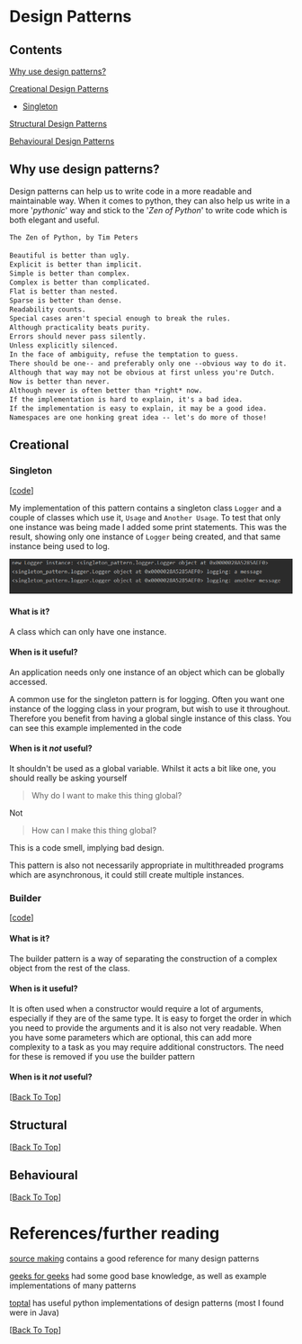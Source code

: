 # Design Patterns
## Contents
[Why use design patterns?](#why-use-design-patterns)

[Creational Design Patterns](#creational)
- [Singleton](#singleton)

[Structural Design Patterns](#structural)


[Behavioural Design Patterns](#behavioural)

## Why use design patterns?
Design patterns can help us to write code in a more readable and maintainable way. When it
comes to python, they can also help us write in a more '*pythonic*' way and stick to the 
'*Zen of Python*' to write code which is both elegant and useful.

```
The Zen of Python, by Tim Peters

Beautiful is better than ugly.
Explicit is better than implicit.
Simple is better than complex.
Complex is better than complicated.
Flat is better than nested.
Sparse is better than dense.
Readability counts.
Special cases aren't special enough to break the rules.
Although practicality beats purity.
Errors should never pass silently.
Unless explicitly silenced.
In the face of ambiguity, refuse the temptation to guess.
There should be one-- and preferably only one --obvious way to do it.
Although that way may not be obvious at first unless you're Dutch.
Now is better than never.
Although never is often better than *right* now.
If the implementation is hard to explain, it's a bad idea.
If the implementation is easy to explain, it may be a good idea.
Namespaces are one honking great idea -- let's do more of those!
```

## Creational
### Singleton
[[code](singleton_pattern)]

My implementation of this pattern contains a singleton class `Logger` and a couple of
classes which use it, `Usage` and `Another Usage`. To test that only one instance was 
being made I added some print statements. This was the result, showing only one instance of
`Logger` being created, and that same instance being used to log.

![alt text](docs/singleton.PNG "Singleton command line output")

#### What is it?
A class which can only have one instance.

#### When is it useful?
An application needs only one instance of an object which can be globally accessed.

A common use for the singleton pattern is for logging. Often you want one instance
of the logging class in your program, but wish to use it throughout. Therefore you
benefit from having a global single instance of this class. You can see this example
implemented in the code

#### When is it *not* useful?
It shouldn't be used as a global variable. Whilst it acts a bit like one, you should really be asking yourself
> Why do I want to make this thing global?

Not 
> How can I make this thing global?

This is a code smell, implying bad design. 

This pattern is also not necessarily appropriate in multithreaded programs which are asynchronous,
it could still create multiple instances.

### Builder
[[code](builder)]

#### What is it?
The builder pattern is a way of separating the construction of a complex object from the rest of the class.

#### When is it useful?
It is often used when a constructor would require a lot of arguments, especially if they are of the same type.
It is easy to forget the order in which you need to provide the arguments and it is also not very readable.
When you have some parameters which are optional, this can add more complexity to a task as you may require 
additional constructors. The need for these is removed if you use the builder pattern

#### When is it *not* useful?

[[Back To Top](#design-patterns)]
## Structural


[[Back To Top](#design-patterns)]
## Behavioural


[[Back To Top](#design-patterns)]

# References/further reading
[source making](https://sourcemaking.com/design_patterns) contains a good reference for many design patterns

[geeks for geeks](https://www.geeksforgeeks.org/software-design-patterns/) had some good base knowledge, as well as 
example implementations of many patterns

[toptal](https://www.toptal.com/python/python-design-patterns) has useful python implementations of design patterns
(most I found were in Java)

[[Back To Top](#design-patterns)]